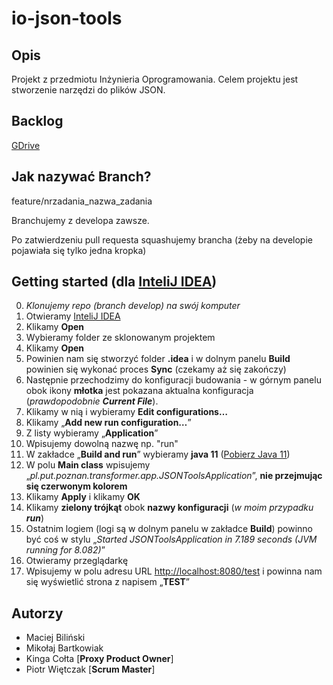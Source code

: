 # io-json-tools
## Opis
Projekt z przedmiotu Inżynieria Oprogramowania. Celem projektu jest stworzenie narzędzi do plików JSON.

## Backlog
[GDrive](https://docs.google.com/spreadsheets/d/1BYmtHcCASf_tXP3-bAaPyoInwj0TD9TU/edit?usp=sharing&ouid=117444929924556355691&rtpof=true&sd=true)

## Jak nazywać Branch?
feature/nrzadania_nazwa_zadania

Branchujemy z developa zawsze.

Po zatwierdzeniu pull requesta squashujemy brancha (żeby na developie pojawiała się tylko jedna kropka)

## Getting started (dla [InteliJ IDEA](https://www.jetbrains.com/idea/))
0. _Klonujemy repo (branch develop) na swój komputer_
1. Otwieramy [InteliJ IDEA](https://www.jetbrains.com/idea/)
2. Klikamy **Open**
3. Wybieramy folder ze sklonowanym projektem
4. Klikamy **Open**
5. Powinien nam się stworzyć folder **.idea** i w dolnym panelu **Build** powinien się wykonać proces **Sync** (czekamy aż się zakończy)
6. Następnie przechodzimy do konfiguracji budowania - w górnym panelu obok ikony **młotka** jest pokazana aktualna konfiguracja (*prawdopodobnie **Current File***).
7. Klikamy w nią i wybieramy **Edit configurations…**
8. Klikamy „**Add new run configuration…**”
9. Z listy wybieramy „**Application**”
10. Wpisujemy dowolną nazwę np. "run"
11. W zakładce „**Build and run**” wybieramy **java 11** ([Pobierz Java 11](https://www.oracle.com/pl/java/technologies/javase/jdk11-archive-downloads.html))
12. W polu **Main class** wpisujemy „*pl.put.poznan.transformer.app.JSONToolsApplication*”, **nie przejmując się czerwonym kolorem**
13. Klikamy **Apply** i klikamy **OK**
14. Klikamy **zielony trójkąt** obok **nazwy konfiguracji** (*w moim przypadku **run***)
15. Ostatnim logiem (logi są w dolnym panelu w zakładce **Build**) powinno być coś w stylu „_Started JSONToolsApplication in 7.189 seconds (JVM running for 8.082)_”
16. Otwieramy przeglądarkę
17. Wpisujemy w polu adresu URL [http://localhost:8080/test](http://localhost:8080/test) i powinna nam się wyświetlić strona z napisem „**TEST**”

## Autorzy
- Maciej Biliński
- Mikołaj Bartkowiak
- Kinga Cołta [**Proxy Product Owner**]
- Piotr Więtczak [**Scrum Master**]
